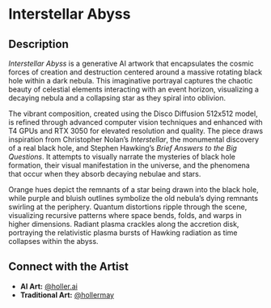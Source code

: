 # **Interstellar Abyss**

## **Description**  
*Interstellar Abyss* is a generative AI artwork that encapsulates the cosmic forces of creation and destruction centered around a massive rotating black hole within a dark nebula. This imaginative portrayal captures the chaotic beauty of celestial elements interacting with an event horizon, visualizing a decaying nebula and a collapsing star as they spiral into oblivion.  

The vibrant composition, created using the Disco Diffusion 512x512 model, is refined through advanced computer vision techniques and enhanced with T4 GPUs and RTX 3050 for elevated resolution and quality. The piece draws inspiration from Christopher Nolan’s *Interstellar*, the monumental discovery of a real black hole, and Stephen Hawking’s *Brief Answers to the Big Questions*. It attempts to visually narrate the mysteries of black hole formation, their visual manifestation in the universe, and the phenomena that occur when they absorb decaying nebulae and stars.  

Orange hues depict the remnants of a star being drawn into the black hole, while purple and bluish outlines symbolize the old nebula’s dying remnants swirling at the periphery. Quantum distortions ripple through the scene, visualizing recursive patterns where space bends, folds, and warps in higher dimensions. Radiant plasma crackles along the accretion disk, portraying the relativistic plasma bursts of Hawking radiation as time collapses within the abyss.

## **Connect with the Artist**  
- **AI Art:** [@holler.ai](https://www.instagram.com/holler.ai)  
- **Traditional Art:** [@hollermay](https://www.instagram.com/hollermay)
